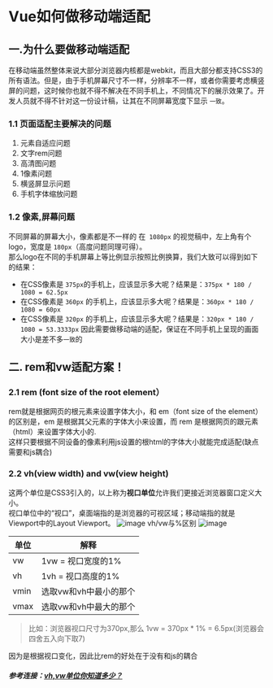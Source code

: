 # Vue如何做移动端适配

## 一.为什么要做移动端适配
在移动端虽然整体来说大部分浏览器内核都是webkit，而且大部分都支持CSS3的所有语法。但是，由于手机屏幕尺寸不一样，分辨率不一样，或者你需要考虑横竖屏的问题，这时候你也就不得不解决在不同手机上，不同情况下的展示效果了。开发人员就不得不针对这一份设计稿，让其在不同屏幕宽度下显示 `一致`。
### 1.1 页面适配主要解决的问题
1. 元素自适应问题
2. 文字rem问题
3. 高清图问题
4. 1像素问题
5. 横竖屏显示问题
6. 手机字体缩放问题

### 1.2 像素,屏幕问题
不同屏幕的屏幕大小，像素都是不一样的
在` 1080px` 的视觉稿中，左上角有个logo，宽度是 `180px`（高度问题同理可得）。   
那么logo在不同的手机屏幕上等比例显示按照比例换算，我们大致可以得到如下的结果：

- 在CSS像素是 `375px`的手机上，应该显示多大呢？结果是：`375px * 180 / 1080 = 62.5px`
- 在CSS像素是 `360px` 的手机上，应该显示多大呢？结果是：`360px * 180 / 1080 = 60px`
- 在CSS像素是 `320px` 的手机上，应该显示多大呢？结果是：`320px * 180 / 1080 = 53.3333px`
因此需要做移动端的适配，保证在不同手机上呈现的画面大小是差不多`一致`的

## 二. rem和vw适配方案！
### 2.1 rem (font size of the root element）
rem就是根据网页的根元素来设置字体大小，和 em（font size of the element）的区别是，em 是根据其父元素的字体大小来设置，而 rem 是根据网页的跟元素（html）来设置字体大小的.   
这样只要根据不同设备的像素利用js设置的根html的字体大小就能完成适配(缺点需要和js耦合)

### 2.2 vh(view width) and vw(view height)  
这两个单位是CSS3引入的，以上称为**视口单位**允许我们更接近浏览器窗口定义大小。  
视口单位中的“视口”，桌面端指的是浏览器的可视区域；移动端指的就是Viewport中的Layout Viewport。
![image](https://user-gold-cdn.xitu.io/2017/9/7/d42933f33148328c28675ebd378f5823?imageView2/0/w/1280/h/960/format/webp/ignore-error/1)
vh/vw与%区别
![image](https://user-gold-cdn.xitu.io/2017/9/7/19e9d8cbf9d77d959a8741327dadd3de?imageView2/0/w/1280/h/960/format/webp/ignore-error/1)

单位 | 解释
---|---
vw | 1vw = 视口宽度的1%
vh | 1vh = 视口高度的1%
vmin | 选取vw和vh中最小的那个
vmax | 选取vw和vh中最大的那个
> 比如：浏览器视口尺寸为370px,那么 1vw = 370px * 1% = 6.5px(浏览器会四舍五入向下取7)

因为是根据视口变化，因此比rem的好处在于没有和js的耦合    

##### 参考连接：[vh,vw单位你知道多少？](https://juejin.im/entry/59b00e46f265da2491513bcc)